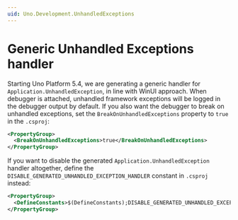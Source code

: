 ```yaml
---
uid: Uno.Development.UnhandledExceptions
---
```


# Generic Unhandled Exceptions handler

Starting Uno Platform 5.4, we are generating a generic handler for `Application.UnhandledException`, in line with WinUI approach. When debugger is attached, unhandled framework exceptions will be logged in the debugger output by default. If you also want the debugger to break on unhandled exceptions, set the `BreakOnUnhandledExceptions` property to `true` in the `.csproj`:

```xml
<PropertyGroup>
  <BreakOnUnhandledExceptions>true</BreakOnUnhandledExceptions>
</PropertyGroup>
```

If you want to disable the generated `Application.UnhandledException` handler altogether, define the `DISABLE_GENERATED_UNHANDLED_EXCEPTION_HANDLER` constant in `.csproj` instead:

```xml
<PropertyGroup>
  <DefineConstants>$(DefineConstants);DISABLE_GENERATED_UNHANDLED_EXCEPTION_HANDLER</DefineConstants>
</PropertyGroup>
```
